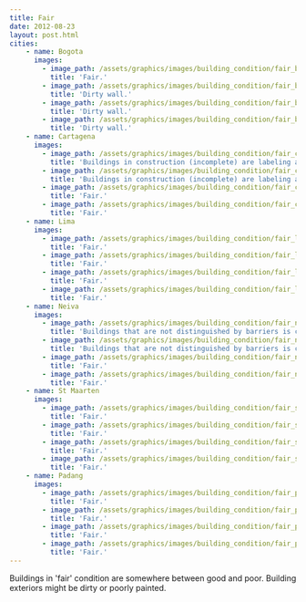 ```yaml
---
title: Fair
date: 2012-08-23
layout: post.html
cities:
    - name: Bogota
      images:
        - image_path: /assets/graphics/images/building_condition/fair_bogota_01.jpg
          title: 'Fair.'          
        - image_path: /assets/graphics/images/building_condition/fair_bogota_02.jpg
          title: 'Dirty wall.'
        - image_path: /assets/graphics/images/building_condition/fair_bogota_03.jpg
          title: 'Dirty wall.'
        - image_path: /assets/graphics/images/building_condition/fair_bogota_04.jpg
          title: 'Dirty wall.'
    - name: Cartagena
      images:
        - image_path: /assets/graphics/images/building_condition/fair_cartagena_01.jpg
          title: 'Buildings in construction (incomplete) are labeling as fair.'
        - image_path: /assets/graphics/images/building_condition/fair_cartagena_02.jpg
          title: 'Buildings in construction (incomplete) are labeling as fair.'
        - image_path: /assets/graphics/images/building_condition/fair_cartagena_03.jpg
          title: 'Fair.'           
        - image_path: /assets/graphics/images/building_condition/fair_cartagena_04.jpg
          title: 'Fair.'           
    - name: Lima
      images:
        - image_path: /assets/graphics/images/building_condition/fair_lima_01.jpg
          title: 'Fair.'           
        - image_path: /assets/graphics/images/building_condition/fair_lima_02.jpg
          title: 'Fair.'           
        - image_path: /assets/graphics/images/building_condition/fair_lima_03.jpg
          title: 'Fair.'           
        - image_path: /assets/graphics/images/building_condition/fair_lima_04.jpg
          title: 'Fair.'           
    - name: Neiva
      images:
        - image_path: /assets/graphics/images/building_condition/fair_neiva_01.jpg
          title: 'Buildings that are not distinguished by barriers is considered fair'
        - image_path: /assets/graphics/images/building_condition/fair_neiva_02.jpg
          title: 'Buildings that are not distinguished by barriers is considered fair'
        - image_path: /assets/graphics/images/building_condition/fair_neiva_03.jpg
          title: 'Fair.'           
        - image_path: /assets/graphics/images/building_condition/fair_neiva_04.jpg
          title: 'Fair.'           
    - name: St Maarten
      images:
        - image_path: /assets/graphics/images/building_condition/fair_st_maarten_01.jpg
          title: 'Fair.'           
        - image_path: /assets/graphics/images/building_condition/fair_st_maarten_02.jpg
          title: 'Fair.'           
        - image_path: /assets/graphics/images/building_condition/fair_st_maarten_03.jpg
          title: 'Fair.'           
        - image_path: /assets/graphics/images/building_condition/fair_st_maarten_04.jpg
          title: 'Fair.'           
    - name: Padang
      images:
        - image_path: /assets/graphics/images/building_condition/fair_padang_01.jpg
          title: 'Fair.'           
        - image_path: /assets/graphics/images/building_condition/fair_padang_02.jpg
          title: 'Fair.'           
        - image_path: /assets/graphics/images/building_condition/fair_padang_03.jpg
          title: 'Fair.'           
        - image_path: /assets/graphics/images/building_condition/fair_padang_04.jpg  
          title: 'Fair.'                 
---
```


Buildings in 'fair' condition are somewhere between good and poor. Building exteriors might be dirty or poorly painted.

